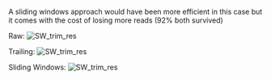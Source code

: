 A sliding windows approach would have been more efficient in this case but it comes with the cost of losing more reads (92% both survived)

Raw:
![SW_trim_res](https://github.com/mbourgey/CBW_HTseq_module2/blob/c4e60b9f58dd25d5f871c06c428627b85562a778/img/QualityBoxPlot.png?raw=true)

Trailing:
![SW_trim_res](https://github.com/mbourgey/CBW_HTseq_module2/blob/c4e60b9f58dd25d5f871c06c428627b85562a778/img/TR_trim_res.png?raw=true)

Sliding Windows:
![SW_trim_res](https://github.com/mbourgey/CBW_HTseq_module2/blob/c4e60b9f58dd25d5f871c06c428627b85562a778/img/SW_trim_res.png?raw=true)

